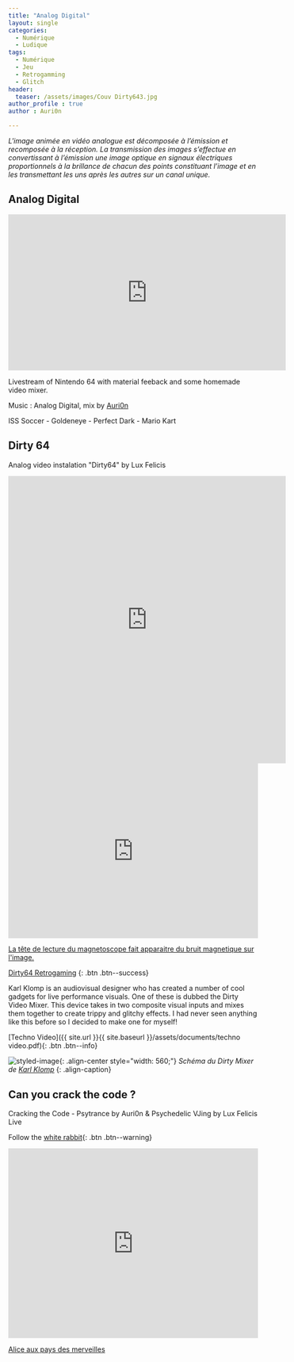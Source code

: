 ```yaml
---
title: "Analog Digital"
layout: single
categories:
  - Numérique 
  - Ludique
tags:
  - Numérique
  - Jeu
  - Retrogamming
  - Glitch
header:
  teaser: /assets/images/Couv Dirty643.jpg
author_profile : true
author : Auri0n

---
```

*L'image animée en vidéo analogue est décomposée à l’émission et recomposée à la réception. La transmission des images s’effectue en convertissant à l’émission une image optique en signaux électriques proportionnels à la brillance de chacun des points constituant l’image et en les transmettant les uns après les autres sur un canal unique.*

## Analog Digital

<iframe width="560" height="315" src="https://www.youtube.com/embed/4y-WtYuUzV0" title="YouTube video player" frameborder="0" allow="accelerometer; autoplay; clipboard-write; encrypted-media; gyroscope; picture-in-picture; web-share" allowfullscreen></iframe>

Livestream of Nintendo 64 with material feeback and some homemade video mixer.

Music : Analog Digital, mix by [Auri0n](https://soundcloud.com/auri0n)

ISS Soccer - Goldeneye - Perfect Dark - Mario Kart

## Dirty 64
Analog video instalation "Dirty64" by Lux Felicis

<iframe src="https://www.instagram.com/luxfelicis/embed" width="560" height="580" frameborder="0"> </iframe>

<div style="width:100%;height:0;padding-bottom:70%;position:relative;"><iframe src="https://giphy.com/embed/l3q2DjYkmGHJURUha" width="100%" height="100%" style="position:absolute" frameBorder="0" class="giphy-embed" allowFullScreen></iframe></div><p><a href="/numérique/glitch-art/">
La tête de lecture du magnetoscope fait apparaitre du bruit magnetique sur l'image.</a></p>

[Dirty64 Retrogaming](https://www.youtube.com/playlist?list=PLsg_cg9K_TfUx74HVaGYrb2ktj8yUFPQx)
{: .btn .btn--success}

Karl Klomp is an audiovisual designer who has created a number of cool gadgets for live performance visuals. One of these is dubbed the Dirty Video Mixer. This device takes in two composite visual inputs and mixes them together to create trippy and glitchy effects. I had never seen anything like this before so I decided to make one for myself!

[Techno Video]({{ site.url }}{{ site.baseurl }}/assets/documents/techno video.pdf){: .btn .btn--info}

![styled-image](/assets/images/schema/Dirty64_schema.jpg "DirtyMixer"){: .align-center style="width: 560;"}
*Schéma du Dirty Mixer de [Karl Klomp](https://www.karlklomp.nl)*
{: .align-caption}

## Can you crack the code ? 

Cracking the Code - Psytrance by Auri0n & Psychedelic VJing by Lux Felicis Live

Follow the [white rabbit](https://www.youtube.com/watch?v=enOvHp_uv4U){: .btn .btn--warning}

<div style="width:100%;height:0;padding-bottom:76%;position:relative;"><iframe src="https://giphy.com/embed/jrp2fq0CXoN3iclsep" width="100%" height="100%" style="position:absolute" frameBorder="0" class="giphy-embed" allowFullScreen></iframe></div><p><a href="https://giphy.com/gifs/disney-alice-wonderland-jrp2fq0CXoN3iclsep">Alice aux pays des merveilles</a></p>
